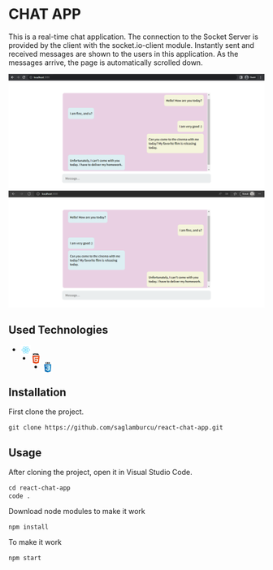 # CHAT APP 

This is a real-time chat application. The connection to the Socket Server is provided by the client with the socket.io-client module. Instantly sent and received messages are shown to the users in this application. As the messages arrive, the page is automatically scrolled down.

![project](./images/project1.png)
![project](./images/project2.png)

## Used Technologies
* <img align="left" height="20" src="https://raw.githubusercontent.com/github/explore/80688e429a7d4ef2fca1e82350fe8e3517d3494d/topics/react/react.png">

* <img align="left" style="margin-right: 3px" height="20" src="https://raw.githubusercontent.com/github/explore/80688e429a7d4ef2fca1e82350fe8e3517d3494d/topics/html/html.png">

* <img align="left" style="margin-right: 3px" height="20" src="https://raw.githubusercontent.com/github/explore/80688e429a7d4ef2fca1e82350fe8e3517d3494d/topics/css/css.png">

## Installation
First clone the project.
```
git clone https://github.com/saglamburcu/react-chat-app.git
```

## Usage
After cloning the project, open it in Visual Studio Code.
```
cd react-chat-app
code .
```
Download node modules to make it work
```
npm install
```
To make it work
```
npm start
```